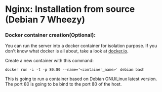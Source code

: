 # Nginx: Installation from source (Debian 7 Wheezy)

### Docker container creation(Optional):

You can run the server into a docker container for isolation purpose. If you don't know what docker is all
about, take a look at [docker.io](http://docker.io).

Create a new container with this command:
```
docker run -i -t -p 80:80 --name='<container_name>' debian bash
```

This is going to run a container based on Debian GNU/Linux latest version. The port 80 is going to be bind to the port 80
of the host.


